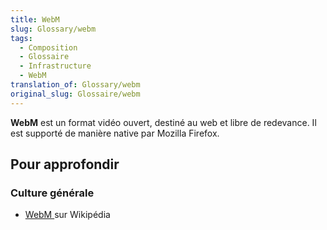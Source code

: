 ```yaml
---
title: WebM
slug: Glossary/webm
tags:
  - Composition
  - Glossaire
  - Infrastructure
  - WebM
translation_of: Glossary/webm
original_slug: Glossaire/webm
---
```

**WebM** est un format vidéo ouvert, destiné au web et libre de redevance. Il est supporté de manière native par Mozilla Firefox.

## Pour approfondir

### Culture générale

- [WebM ](https://fr.wikipedia.org/wiki/WebM)sur Wikipédia
